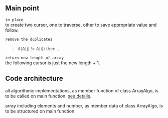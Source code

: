## Main point
`in place`  
to create two cursor, one to traverse, other to save appropriate value and follow.

`remove the duplicates`
> if(A[j] != A[i]) then ...

`return new length of array`  
the following cursor is just the new length + 1.

## Code architecture
 all algorithmic implementations, as member function of class ArrayAlgo, is to be called on main function. [see details][1].   

 array including elements and number, as member data of class ArrayAlgo, is to be structured on main function.



[1]: https://github.com/gitforhzc/LeetCode_Cpp/blob/master/doc/Array/RemoveElement.md